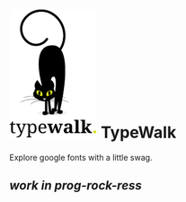 ![Logo](https://raw.githubusercontent.com/umayr/typewalk/master/app/images/logo.png "TypeWalk")
TypeWalk
=========

Explore google fonts with a little swag.

*work in prog-rock-ress*
------------------------
